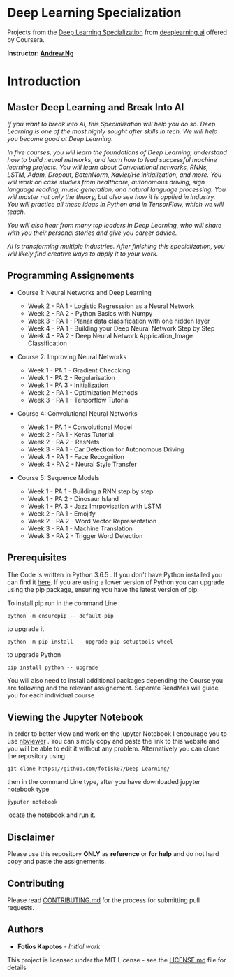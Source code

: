 # Deep Learning Specialization


Projects from the [Deep Learning Specialization](https://www.coursera.org/specializations/deep-learning) from [deeplearning.ai](https://www.deeplearning.ai/) offered by Coursera.

**Instructor: [Andrew Ng](http://www.andrewng.org/)**

# Introduction

## Master Deep Learning and Break Into AI

*If you want to break into AI, this Specialization will help you do so. Deep Learning is one of the most highly sought after skills in tech. We will help you become good at Deep Learning.*

*In five courses, you will learn the foundations of Deep Learning, understand how to build neural networks, and learn how to lead successful machine learning projects. You will learn about Convolutional networks, RNNs, LSTM, Adam, Dropout, BatchNorm, Xavier/He initialization, and more. You will work on case studies from healthcare, autonomous driving, sign language reading, music generation, and natural language processing. You will master not only the theory, but also see how it is applied in industry. You will practice all these ideas in Python and in TensorFlow, which we will teach.*

*You will also hear from many top leaders in Deep Learning, who will share with you their personal stories and give you career advice.*

*AI is transforming multiple industries. After finishing this specialization, you will likely find creative ways to apply it to your work.*



## Programming Assignements
- Course 1: Neural Networks and Deep Learning
  - Week 2 - PA 1 - Logistic Regresssion as a Neural Network
  - Week 2 - PA 2 - Python Basics with Numpy
  - Week 3 - PA 1 - Planar data classification with one hidden layer
  - Week 4 - PA 1 - Building your Deep Neural Network Step by Step
  - Week 4 - PA 2 - Deep Neural Network Application_Image Classification
  
- Course 2: Improving Neural Networks
  - Week 1 - PA 1 - Gradient Checcking
  - Week 1 - PA 2 - Regularisation
  - Week 1 - PA 3 - Initialization
  - Week 2 - PA 1 - Optimization Methods
  - Week 3 - PA 1 - Tensorflow Tutorial
 
 - Course 4: Convolutional Neural Networks
   - Week 1 - PA 1 - Convolutional Model 
   - Week 2 - PA 1 - Keras Tutorial
   - Week 2 - PA 2 - ResNets
   - Week 3 - PA 1 - Car Detection for Autonomous Driving
   - Week 4 - PA 1 - Face Recognition 
   - Week 4 - PA 2 - Neural Style Transfer

- Course 5: Sequence Models
  - Week 1 - PA 1 - Building a RNN step by step
  - Week 1 - PA 2 - Dinosaur Island
  - Week 1 - PA 3 - Jazz Imrpovisation with LSTM
  - Week 2 - PA 1 - Emojify 
  - Week 2 - PA 2 - Word Vector Representation
  - Week 3 - PA 1 - Machine Translation
  - Week 3 - PA 2 - Trigger Word Detection
  

## Prerequisites

The Code is written in Python 3.6.5 . If you don't have Python installed you can find it [here](https://www.python.org/downloads/). If you are using a lower version of Python you can upgrade using the pip package, ensuring you have the latest version of pip. 

To install pip run in the command Line
```
python -m ensurepip -- default-pip
``` 
to upgrade it 
```
python -m pip install -- upgrade pip setuptools wheel
```
to upgrade Python
```
pip install python -- upgrade
```
 You will also need to install additional packages depending the Course you are following and the relevant assignement. Seperate ReadMes will guide you for each individual course

## Viewing the Jupyter Notebook

In order to better view and work on the jupyter Notebook I encourage you to use [nbviewer](https://nbviewer.jupyter.org/) . You can simply copy and paste the link to this website and you will be able to edit it without any problem. Alternatively you can clone the repository using 
```
git clone https://github.com/fotisk07/Deep-Learning/
```
then in the command Line type, after you have downloaded jupyter notebook type
```
jyputer notebook
```
locate the notebook and run it.

## Disclaimer
Please use this repository **ONLY** as **reference** or **for help**  and do not hard copy and paste the assignements. 


## Contributing

Please read [CONTRIBUTING.md](https://github.com/fotisk07/Depe-Learning/master/CONTRIBUTING) for the process for submitting pull requests. 



## Authors

* **Fotios Kapotos** - *Initial work* 

This project is licensed under the MIT License - see the [LICENSE.md](https://github.com/fotisk07/Deep-Learning/blob/master/LICENSE) file for details

